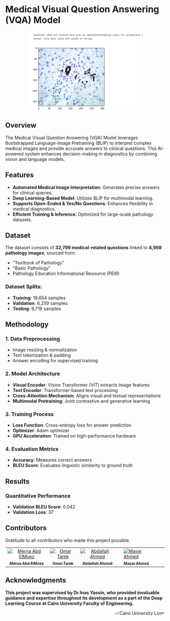 # Medical Visual Question Answering (VQA) Model

<p align="center">
  <img src="https://github.com/merna-abdelmoez/Visual-Question-answering-VQA-for-Pathology-images/blob/main/assests/Screenshot%202025-03-09%20212836.png" alt="Medical VQA"/>
</p>

## Overview
The Medical Visual Question Answering (VQA) Model leverages Bootstrapped Language-Image Pretraining (BLIP) to interpret complex medical images and provide accurate answers to clinical questions. This AI-powered system enhances decision-making in diagnostics by combining vision and language models.

## Features
- **Automated Medical Image Interpretation**: Generates precise answers for clinical queries.
- **Deep Learning-Based Model**: Utilizes BLIP for multimodal learning.
- **Supports Open-Ended & Yes/No Questions**: Enhances flexibility in medical diagnostics.
- **Efficient Training & Inference**: Optimized for large-scale pathology datasets.

## Dataset
The dataset consists of **32,799 medical-related questions** linked to **4,998 pathology images**, sourced from:
- "Textbook of Pathology"
- "Basic Pathology"
- Pathology Education Informational Resource (PEIR)


### Dataset Splits:
- **Training**: 19,654 samples
- **Validation**: 6,259 samples
- **Testing**: 6,719 samples

## Methodology
### 1. Data Preprocessing
- Image resizing & normalization  
- Text tokenization & padding  
- Answer encoding for supervised training  

### 2. Model Architecture
- **Visual Encoder**: Vision Transformer (ViT) extracts image features  
- **Text Encoder**: Transformer-based text processing  
- **Cross-Attention Mechanism**: Aligns visual and textual representations  
- **Multimodal Pretraining**: Joint contrastive and generative learning  

### 3. Training Process
- **Loss Function**: Cross-entropy loss for answer prediction  
- **Optimizer**: Adam optimizer  
- **GPU Acceleration**: Trained on high-performance hardware  

### 4. Evaluation Metrics
- **Accuracy**: Measures correct answers  
- **BLEU Score**: Evaluates linguistic similarity to ground truth  

## Results
### Quantitative Performance
- **Validation BLEU Score**: 0.042  
- **Validation Loss**: 37  


## Contributors
Gratitude to all contributors who made this project possible.

<table>
  <tr>
    <td align="center">
    <a href="https://github.com/merna-abdelmoez" target="_black">
    <img src="https://github.com/merna-abdelmoez.png" width="150px;" alt="Merna Abd ElMoez"/>
    <br />
    <sub><b>Merna Abd ElMoez</b></sub></a>
    <td align="center">
    <a href="https://github.com/Omartarek78" target="_black">
    <img src="https://github.com/Omartarek78.png" width="150px;" alt="Omar Tarek"/>
    <br />
    <sub><b>Omar Tarek</b></sub></a>
    </td>
    </td>
    <td align="center">
    <a href="https://github.com/abdallahahmed11" target="_black">
    <img src="https://github.com/abdallahahmed11.png" width="150px;" alt="Abdallah Ahmed"/>
    <br />
    <sub><b>Abdallah Ahmed</b></sub></a>
    </td>
    <td align="center">
   <td align="">
    <a href="https://github.com/MayarAhmeddd" target="_black">
    <img src="https://github.com/MayarAhmeddd.png" width="150px;" alt="Mayar Ahmed"/>
    <br />
    <sub><b>Mayar Ahmed</b></sub></a>
    <td align="center">
   <td align="">
    </td>
 </table>

## Acknowledgments
**This project was supervised by Dr.Inas Yassin, who provided invaluable guidance and expertise throughout its development as a part of the Deep Learning Course at Cairo University Faculty of Engineering.**


<div style="text-align: right">
    <img src="https://imgur.com/Wk4nR0m.png" alt="Cairo University Logo" width="100" style="border-radius: 50%;"/>
</div>
